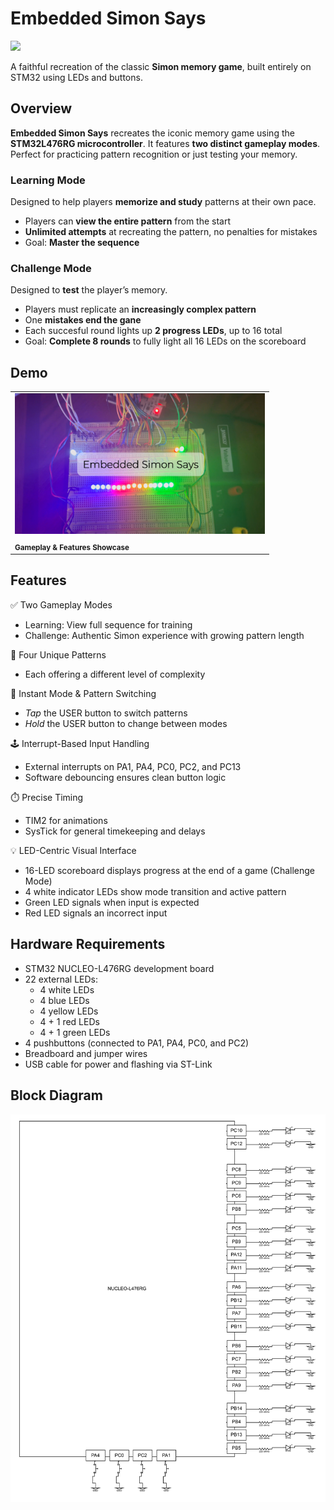 # Embedded Simon Says 

<img src="assets/STM-SAYS_thumbnailGIF.gif" width="500" />

A faithful recreation of the classic **Simon memory game**, built entirely on STM32 using LEDs and buttons.

## Overview
**Embedded Simon Says** recreates the iconic memory game using the **STM32L476RG microcontroller**. It features **two distinct gameplay modes**. Perfect for practicing pattern recognition or just testing your memory.



### Learning Mode 
Designed to help players **memorize and study** patterns at their own pace. 
  - Players can **view the entire pattern** from the start
  - **Unlimited attempts** at recreating the pattern, no penalties for mistakes
  - Goal: **Master the sequence**

### Challenge Mode
Designed to **test** the player’s memory. 
  - Players must replicate an **increasingly complex pattern**
  - One **mistakes end the gane**
  - Each succesful round lights up **2 progress LEDs**, up to 16 total
  - Goal: **Complete 8 rounds** to fully light all 16 LEDs on the scoreboard

## Demo
<table>
  <tr>
    <td>
      <a href="https://www.youtube.com/watch?v=J02tvOuEa3o">
        <img src="assets/stm-says - demo_thumbail_B.png" width="400" />
      </a>
    </td>
  </tr>
  <tr>
    <td><sub><strong>Gameplay & Features Showcase</strong></sub></td>
  </tr>
</table>

## Features
✅ Two Gameplay Modes
 - Learning: View full sequence for training
 - Challenge: Authentic Simon experience with growing pattern length

🧠 Four Unique Patterns
 - Each offering a different level of complexity

🔁 Instant Mode & Pattern Switching
 - *Tap* the USER button to switch patterns
 - *Hold* the USER button to change between modes

🕹️ Interrupt-Based Input Handling
 - External interrupts on PA1, PA4, PC0, PC2, and PC13
 - Software debouncing ensures clean button logic

⏱️ Precise Timing
 - TIM2 for animations
 - SysTick for general timekeeping and delays
 
💡 LED-Centric Visual Interface
 - 16-LED scoreboard displays progress at the end of a game (Challenge Mode)
 - 4 white indicator LEDs show mode transition and active pattern
 - Green LED signals when input is expected
 - Red LED signals an incorrect input

## Hardware Requirements
- STM32 NUCLEO-L476RG development board
- 22 external LEDs:
  - 4 white LEDs
  - 4 blue LEDs
  - 4 yellow LEDs
  - 4 + 1 red LEDs  
  - 4 + 1 green LEDs
- 4 pushbuttons (connected to PA1, PA4, PC0, and PC2)
- Breadboard and jumper wires
- USB cable for power and flashing via ST-Link

## Block Diagram
<img src="assets/EmbeddedSimonSaysBD.png" alt="Game Thumbnail" width="1000"/> 






